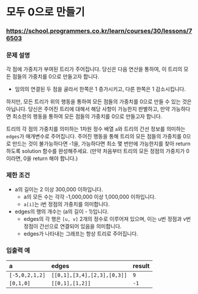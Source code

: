 # 모두 0으로 만들기

### https://school.programmers.co.kr/learn/courses/30/lessons/76503

### 문제 설명

각 점에 가중치가 부여된 트리가 주어집니다. 당신은 다음 연산을 통하여, 이 트리의 모든 점들의 가중치를 0으로 만들고자 합니다.

-   임의의 연결된 두 점을 골라서 한쪽은 1 증가시키고, 다른 한쪽은 1 감소시킵니다.

하지만, 모든 트리가 위의 행동을 통하여 모든 점들의 가중치를 0으로 만들 수 있는 것은 아닙니다. 당신은 주어진 트리에 대해서 해당 사항이 가능한지 판별하고, 만약 가능하다면 최소한의 행동을 통하여 모든 점들의 가중치를 0으로 만들고자 합니다.

트리의 각 점의 가중치를 의미하는 1차원 정수 배열 `a`와 트리의 간선 정보를 의미하는 `edges`가 매개변수로 주어집니다. 주어진 행동을 통해 트리의 모든 점들의 가중치를 0으로 만드는 것이 불가능하다면 -1을, 가능하다면 최소 몇 번만에 가능한지를 찾아 return 하도록 solution 함수를 완성해주세요. (만약 처음부터 트리의 모든 정점의 가중치가 0이라면, 0을 return 해야 합니다.)

### 제한 조건

-   a의 길이는 2 이상 300,000 이하입니다.
    -   a의 모든 수는 각각 -1,000,000 이상 1,000,000 이하입니다.
    -   `a[i]`는 i번 정점의 가중치를 의미합니다.
-   edges의 행의 개수는 (a의 길이 - 1)입니다.
    -   edges의 각 행은 `[u, v]` 2개의 정수로 이루어져 있으며, 이는 u번 정점과 v번 정점이 간선으로 연결되어 있음을 의미합니다.
    -   edges가 나타내는 그래프는 항상 트리로 주어집니다.

### 입출력 예

| a              | edges                       | result |
| :------------- | :-------------------------- | :----- |
| `[-5,0,2,1,2]` | `[[0,1],[3,4],[2,3],[0,3]]` | `9`    |
| `[0,1,0]`      | `[[0,1],[1,2]]`             | `-1`   |
